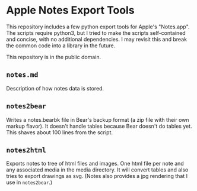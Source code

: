 # Apple Notes Export Tools

This repository includes a few python export tools for Apple's "Notes.app".  The scripts require python3, but I tried to make the scripts self-contained and concise, with no additional dependencies. I may revisit this and break the common code into a library in the future.

This repository is in the public domain.

## `notes.md`

Description of how notes data is stored.

## `notes2bear`

Writes a notes.bearbk file in Bear's backup format (a zip file with their own markup flavor).  It doesn't handle tables because Bear doesn't do tables yet. This shaves about 100 lines from the script.

## `notes2html` 

Exports notes to tree of html files and images.  One html file per note and any associated media in the media directory. It will convert tables and also tries to export drawings as svg. (Notes also provides a jpg rendering that I use in `notes2bear`.)







